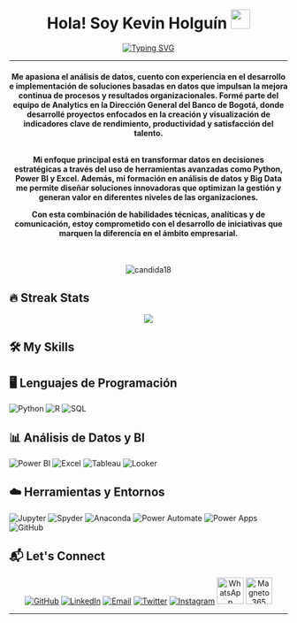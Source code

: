 
<h1 align="center">Hola! Soy Kevin Holguín <img src="https://media.giphy.com/media/hvRJCLFzcasrR4ia7z/giphy.gif" width="35"></h1>
<p align="center">
  <a href="https://git.io/typing-svg"><img src="https://readme-typing-svg.herokuapp.com?font=Fira+Code&pause=1000&center=true&width=435&lines=Analista+de+datos" alt="Typing SVG" /></a>
</p>
<hr/>
<h4 align="center">Me apasiona el análisis de datos, cuento con experiencia en el desarrollo e implementación de soluciones basadas en datos que impulsan la mejora continua de procesos y resultados organizacionales. Formé parte del equipo de Analytics en la Dirección General del Banco de Bogotá, donde desarrollé proyectos enfocados en la creación y visualización de indicadores clave de rendimiento, productividad y satisfacción del talento. <br><br>


Mi enfoque principal está en transformar datos en decisiones estratégicas a través del uso de herramientas avanzadas como Python, Power BI y Excel. Además, mi formación en análisis de datos y Big Data me permite diseñar soluciones innovadoras que optimizan la gestión y generan valor en diferentes niveles de las organizaciones.

Con esta combinación de habilidades técnicas, analíticas y de comunicación, estoy comprometido con el desarrollo de iniciativas que marquen la diferencia en el ámbito empresarial.</h4>
<br>
<p align="center"> <img src="https://komarev.com/ghpvc/?username=candida18&label=Profile%20views&color=0e75b6&style=plastic" alt="candida18" /> </p>

## 🔥 Streak Stats
<p align="center"><img src="https://github-readme-streak-stats.herokuapp.com/?user=IIPROXYS&theme=algolia"/></p>


## 🛠️ My Skills

## 🖥️ Lenguajes de Programación  
<p align="left">  
  <img alt="Python" src="https://img.shields.io/badge/Python-%2314354C.svg?logo=python&logoColor=white"/>  
  <img alt="R" src="https://img.shields.io/badge/R-%23276DC3.svg?logo=r&logoColor=white"/>  
  <img alt="SQL" src="https://img.shields.io/badge/SQL-%230074C4.svg?logo=sqlite&logoColor=white"/>  
</p>  

## 📊 Análisis de Datos y BI  
<p align="left">  
  <img alt="Power BI" src="https://img.shields.io/badge/Power BI-%23F2C811.svg?logo=powerbi&logoColor=white"/>  
  <img alt="Excel" src="https://img.shields.io/badge/Microsoft Excel-%23217346.svg?logo=microsoftexcel&logoColor=white"/>  
  <img alt="Tableau" src="https://img.shields.io/badge/Tableau-%23E97627.svg?logo=tableau&logoColor=white"/>  
  <img alt="Looker" src="https://img.shields.io/badge/Looker-%23FFA500.svg?logo=looker&logoColor=white"/>  
</p>  

## ☁️ Herramientas y Entornos  
<p align="left">  
  <img alt="Jupyter" src="https://img.shields.io/badge/Jupyter-%23F37626.svg?logo=Jupyter&logoColor=white"/>  
  <img alt="Spyder" src="https://img.shields.io/badge/Spyder-%23FF0000.svg?logo=spyderide&logoColor=white"/>  
  <img alt="Anaconda" src="https://img.shields.io/badge/Anaconda-%2344A833.svg?logo=anaconda&logoColor=white"/>  
  <img alt="Power Automate" src="https://img.shields.io/badge/Power Automate-%230078D4.svg?logo=powerautomate&logoColor=white"/>  
  <img alt="Power Apps" src="https://img.shields.io/badge/Power Apps-%236B0080.svg?logo=powerapps&logoColor=white"/>  
  <img alt="GitHub" src="https://img.shields.io/badge/GitHub-%23181717.svg?logo=github&logoColor=white"/>  
</p>  

## 📬 Let's Connect  
<p align="center">
  <a href="https://github.com/IIPROXYS"><img src="https://img.icons8.com/fluency/48/github.png" alt="GitHub"/></a>
  <a href="https://www.linkedin.com/in/kevin-jair-holguín-pinzón-536132192"><img src="https://img.icons8.com/fluency/48/linkedin.png" alt="LinkedIn"/></a>
  <a href="mailto:kee123371@gmail.com"><img src="https://img.icons8.com/fluency/48/gmail.png" alt="Email"/></a>
  <a href="https://x.com/KevinHolgun4"><img src="https://img.icons8.com/fluency/48/twitter.png" alt="Twitter"/></a>
  <a href="https://www.instagram.com/lkevin_holguin/"><img src="https://img.icons8.com/fluency/48/instagram-new.png" alt="Instagram"/></a>
  <a href="https://wa.me/3138329143"><img src="https://i.pinimg.com/474x/82/31/69/823169a9ebb95fb53b0acf6c3efd5928.jpg" alt="WhatsApp" width="48"/></a>
  <a href="https://web.magneto365.com/pl/kee123371-7289126"><img src="https://encrypted-tbn0.gstatic.com/images?q=tbn:ANd9GcTPxHhP2nUbhNqOO4yIUWuDm6-aC2iBP0H3Qw&s" alt="Magneto 365" width="48"/></a>
</p>

<hr/>
